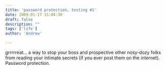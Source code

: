 ```yaml
---
title: 'password protection, testing #1'
date: 2009-01-17 15:04:30
draft: false
description: ""
tags: ['life']
author: 'Andrew'

---
```


grrrrreat... a way to stop your boss and prospective other nosy-dozy folks from reading your intimate secrets (if you ever post them on the internet). Password protection.
